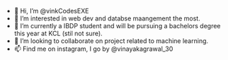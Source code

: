 - 👋 Hi, I’m @vinkCodesEXE
- 👀 I’m interested in web dev and databse maangement the most.
- 🌱 I’m currently a IBDP student and will be pursuing a bachelors degree this year at KCL (stil not sure).
- 💞️ I’m looking to collaborate on project related to machine learning.
- 📫 Find me on instagram, I go by @vinayakagrawal_30

<!---
vinkCodesEXE/vinkCodesEXE is a ✨ special ✨ repository because its `README.md` (this file) appears on your GitHub profile.
You can click the Preview link to take a look at your changes.
--->
